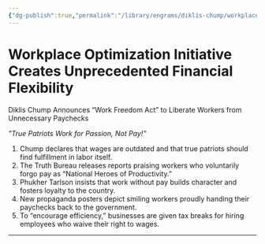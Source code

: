 ```yaml
---
{"dg-publish":true,"permalink":"/library/engrams/diklis-chump/workplace-optimization-initiative-creates-unprecedented-financial-flexibility/","tags":["DC/Labor","DC/AS1"]}
---
```


# Workplace Optimization Initiative Creates Unprecedented Financial Flexibility
Diklis Chump Announces “Work Freedom Act” to Liberate Workers from Unnecessary Paychecks

_"True Patriots Work for Passion, Not Pay!"_

1. Chump declares that wages are outdated and that true patriots should find fulfillment in labor itself.
2. The Truth Bureau releases reports praising workers who voluntarily forgo pay as “National Heroes of Productivity.”
3. Phukher Tarlson insists that work without pay builds character and fosters loyalty to the country.
4. New propaganda posters depict smiling workers proudly handing their paychecks back to the government.
5. To “encourage efficiency,” businesses are given tax breaks for hiring employees who waive their right to wages.

---
